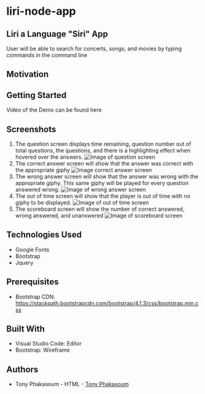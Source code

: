 # liri-node-app
## Liri a Language "Siri" App
User will be able to search for concerts, songs, and movies by typing commands in the command line
## Motivation

## Getting Started
Video of the Demo can be found here 
## Screenshots
1. The question screen displays time remaining, question number out of total questions, the questions, and there is a highlighting effect when hovered over the answers.
![Image of question screen]()
2. The correct answer screen will show that the answer was correct with the appropriate giphy
![Image correct answer screen]()
3. The wrong answer screen will show that the answer was wrong with the appropriate giphy. This same giphy will be played for every question answered wrong.
![Image of wrong answer screen]()
4. The out of time screen will show that the player is out of time with no giphy to be displayed.
![Image of out of time screen]()
5. The scoreboard screen will show the number of correct answered, wrong answered, and unanswered
![Image of scoreboard screen]()
## Technologies Used
* Google Fonts
* Bootstrap
* Jquery
## Prerequisites
* Bootstrap CDN: https://stackpath.bootstrapcdn.com/bootstrap/4.1.3/css/bootstrap.min.css

## Built With
* Visual Studio Code: Editor
* Bootstrap: Wireframe
## Authors
* Tony Phakasoum - HTML - [Tony Phakasoum](https://github.com/tonyphak)

